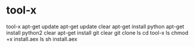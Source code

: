 # tool-x
tool-x
apt-get update 
apt-get update 
clear
apt-get install python
apt-get install python2
clear 
apt-get install git
clear
git clone
ls
cd tool-x
ls
chmod +x install.aex
ls
sh install.aex

